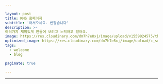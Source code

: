 ```yaml
---

layout: post
title: KMS 홈페이지
subtitle: '어서오세요. 반갑습니다'
description: >-  
여러가지 재미있게 만들어 보려고 노력하고 있어요.
image: https://res.cloudinary.com/dm7h7e8xj/image/upload/v1559824575/theme14_gi2ypv.jpg
optimized_image: https://res.cloudinary.com/dm7h7e8xj/image/upload/c_scale,w_380/v1559824575/theme14_gi2ypv.jpg
tags:
  - welcome
  - blog

paginate: true

---
```




---


